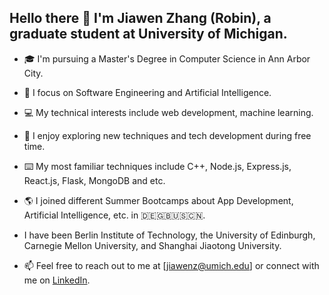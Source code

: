 ## Hello there 👋 I'm Jiawen Zhang (Robin), a graduate student at University of Michigan.

- 🎓 I'm pursuing a Master's Degree in Computer Science in Ann Arbor City.

- 📔 I focus on Software Engineering and Artificial Intelligence.

- 💻 My technical interests include web development, machine learning.

- 🌟 I enjoy exploring new techniques and tech development during free time.

- ⌨️ My most familiar techniques include C++, Node.js, Express.js, React.js, Flask, MongoDB and etc.

- 🌎 I joined different Summer Bootcamps about App Development, Artificial Intelligence, etc. in 🇩🇪🇬🇧🇺🇸🇨🇳.

- I have been Berlin Institute of Technology, the University of Edinburgh, Carnegie Mellon University, and Shanghai Jiaotong University. 

- 📫 Feel free to reach out to me at [jiawenz@umich.edu] or connect with me on [LinkedIn](https://www.linkedin.com/in/jiawenz-robin/).
